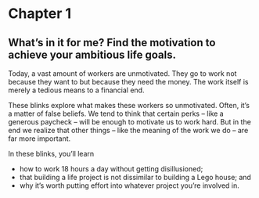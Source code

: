 # Chapter 1 
## What’s in it for me? Find the motivation to achieve your ambitious life goals. 

Today, a vast amount of workers are unmotivated. They go to work not because they want to but because they need the money. The work itself is merely a tedious means to a financial end.

These blinks explore what makes these workers so unmotivated. Often, it’s a matter of false beliefs. We tend to think that certain perks – like a generous paycheck – will be enough to motivate us to work hard. But in the end we realize that other things – like the meaning of the work we do – are far more important. 

In these blinks, you’ll learn 

- how to work 18 hours a day without getting disillusioned; 
- that building a life project is not dissimilar to building a Lego house; and 
- why it’s worth putting effort into whatever project you’re involved in.

